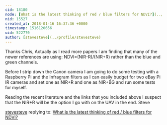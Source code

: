 ```yaml
---
cid: 18180
node: [What is the latest thinking of red / blue filters for NDVI?](../notes/stevesteve/01-15-2018/what-is-the-latest-thinking-of-red-green-filters-for-ndvi)
nid: 15527
created_at: 2018-01-16 16:37:36 +0000
timestamp: 1516120656
uid: 522770
author: [stevesteve](../profile/stevesteve)
---
```


Thanks Chris, 
Actually as I read more papers I am finding that many of the newer references are using:
NDVI=(NIR-R)/(NIR+R) 
rather than the blue and green channels.

Before I strip down the Canon camera I am going to do some testing with a Raspberry Pi and the Infragram filters as I can easily budget for two eBay Pi IR cameras and set one as NIR+R and one as NIR+BG and run some tests for myself.

Reading the recent literature and the links that you included above I suspect that the NIR+R will be the option I go with on the UAV in the end.
Steve

[stevesteve](../profile/stevesteve) replying to: [What is the latest thinking of red / blue filters for NDVI?](../notes/stevesteve/01-15-2018/what-is-the-latest-thinking-of-red-green-filters-for-ndvi)

